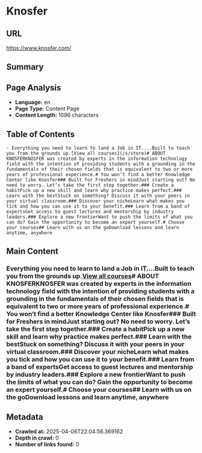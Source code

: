 # Knosfer

## URL
https://www.knosfer.com/

## Summary


## Page Analysis
- **Language:** en
- **Page Type:** Content Page
- **Content Length:** 1096 characters

## Table of Contents
    - Everything you need to learn to land a Job in IT....Built to teach you from the grounds up.[View all courses](/s/store)# ABOUT KNOSFERKNOSFER was created by experts in the information technology field with the intention of providing students with a grounding in the fundamentals of their chosen fields that is equivalent to two or more years of professional experience.# You won’t find a better Knowledge Center like Knosfer### Built for Freshers in mindJust starting out? No need to worry. Let’s take the first step together.### Create a habitPick up a new skill and learn why practice makes perfect.### Learn with the bestStuck on something? Discuss it with your peers in your virtual classroom.### Discover your nicheLearn what makes you tick and how you can use it to your benefit.### Learn from a band of expertsGet access to guest lectures and mentorship by industry leaders.### Explore a new frontierWant to push the limits of what you can do? Gain the opportunity to become an expert yourself.# Choose your courses## Learn with us on the goDownload lessons and learn anytime, anywhere

## Main Content
### Everything you need to learn to land a Job in IT....Built to teach you from the grounds up.[View all courses](/s/store)# ABOUT KNOSFERKNOSFER was created by experts in the information technology field with the intention of providing students with a grounding in the fundamentals of their chosen fields that is equivalent to two or more years of professional experience.# You won’t find a better Knowledge Center like Knosfer### Built for Freshers in mindJust starting out? No need to worry. Let’s take the first step together.### Create a habitPick up a new skill and learn why practice makes perfect.### Learn with the bestStuck on something? Discuss it with your peers in your virtual classroom.### Discover your nicheLearn what makes you tick and how you can use it to your benefit.### Learn from a band of expertsGet access to guest lectures and mentorship by industry leaders.### Explore a new frontierWant to push the limits of what you can do? Gain the opportunity to become an expert yourself.# Choose your courses## Learn with us on the goDownload lessons and learn anytime, anywhere

## Metadata
- **Crawled at:** 2025-04-06T22:04:56.369162
- **Depth in crawl:** 0
- **Number of links found:** 0
